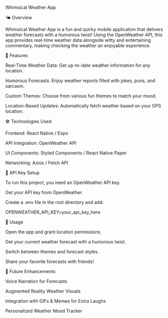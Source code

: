 Whimsical Weather App

🌤 Overview

Whimsical Weather App is a fun and quirky mobile application that delivers weather forecasts with a humorous twist! Using the OpenWeather API, this app provides real-time weather data alongside witty and entertaining commentary, making checking the weather an enjoyable experience.

🎉 Features

Real-Time Weather Data: Get up-to-date weather information for any location.

Humorous Forecasts: Enjoy weather reports filled with jokes, puns, and sarcasm.

Custom Themes: Choose from various fun themes to match your mood.

Location-Based Updates: Automatically fetch weather based on your GPS location.

🛠 Technologies Used

Frontend: React Native / Expo

API Integration: OpenWeather API

UI Components: Styled Components / React Native Paper

Networking: Axios / Fetch API

🔑 API Key Setup

To run this project, you need an OpenWeather API key.

Get your API key from OpenWeather.

Create a .env file in the root directory and add:

OPENWEATHER_API_KEY=your_api_key_here

📱 Usage

Open the app and grant location permissions.

Get your current weather forecast with a humorous twist.

Switch between themes and forecast styles.

Share your favorite forecasts with friends!

🌟 Future Enhancements

Voice Narration for Forecasts

Augmented Reality Weather Visuals

Integration with GIFs & Memes for Extra Laughs

Personalized Weather Mood Tracker
